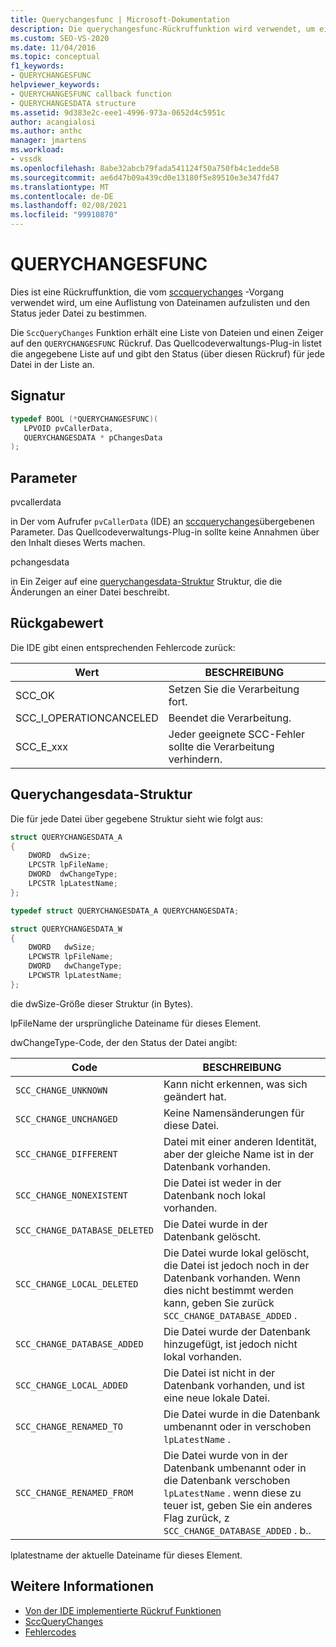 ```yaml
---
title: Querychangesfunc | Microsoft-Dokumentation
description: Die querychangesfunc-Rückruffunktion wird verwendet, um eine Auflistung von Dateinamen aufzulisten und den Status jeder Datei zu bestimmen.
ms.custom: SEO-VS-2020
ms.date: 11/04/2016
ms.topic: conceptual
f1_keywords:
- QUERYCHANGESFUNC
helpviewer_keywords:
- QUERYCHANGESFUNC callback function
- QUERYCHANGESDATA structure
ms.assetid: 9d383e2c-eee1-4996-973a-0652d4c5951c
author: acangialosi
ms.author: anthc
manager: jmartens
ms.workload:
- vssdk
ms.openlocfilehash: 8abe32abcb79fada541124f50a750fb4c1edde58
ms.sourcegitcommit: ae6d47b09a439cd0e13180f5e89510e3e347fd47
ms.translationtype: MT
ms.contentlocale: de-DE
ms.lasthandoff: 02/08/2021
ms.locfileid: "99910870"
---
```

# <a name="querychangesfunc"></a>QUERYCHANGESFUNC
Dies ist eine Rückruffunktion, die vom [sccquerychanges](../extensibility/sccquerychanges-function.md) -Vorgang verwendet wird, um eine Auflistung von Dateinamen aufzulisten und den Status jeder Datei zu bestimmen.

 Die `SccQueryChanges` Funktion erhält eine Liste von Dateien und einen Zeiger auf den `QUERYCHANGESFUNC` Rückruf. Das Quellcodeverwaltungs-Plug-in listet die angegebene Liste auf und gibt den Status (über diesen Rückruf) für jede Datei in der Liste an.

## <a name="signature"></a>Signatur

```cpp
typedef BOOL (*QUERYCHANGESFUNC)(
   LPVOID pvCallerData,
   QUERYCHANGESDATA * pChangesData
);
```

## <a name="parameters"></a>Parameter
 pvcallerdata

in Der vom Aufrufer `pvCallerData` (IDE) an [sccquerychanges](../extensibility/sccquerychanges-function.md)übergebenen Parameter. Das Quellcodeverwaltungs-Plug-in sollte keine Annahmen über den Inhalt dieses Werts machen.

 pchangesdata

in Ein Zeiger auf eine [querychangesdata-Struktur](#LinkQUERYCHANGESDATA) Struktur, die die Änderungen an einer Datei beschreibt.

## <a name="return-value"></a>Rückgabewert
 Die IDE gibt einen entsprechenden Fehlercode zurück:

|Wert|BESCHREIBUNG|
|-----------|-----------------|
|SCC_OK|Setzen Sie die Verarbeitung fort.|
|SCC_I_OPERATIONCANCELED|Beendet die Verarbeitung.|
|SCC_E_xxx|Jeder geeignete SCC-Fehler sollte die Verarbeitung verhindern.|

## <a name="querychangesdata-structure"></a><a name="LinkQUERYCHANGESDATA"></a> Querychangesdata-Struktur
 Die für jede Datei über gegebene Struktur sieht wie folgt aus:

```cpp
struct QUERYCHANGESDATA_A
{
    DWORD  dwSize;
    LPCSTR lpFileName;
    DWORD  dwChangeType;
    LPCSTR lpLatestName;
};

typedef struct QUERYCHANGESDATA_A QUERYCHANGESDATA;

struct QUERYCHANGESDATA_W
{
    DWORD   dwSize;
    LPCWSTR lpFileName;
    DWORD   dwChangeType;
    LPCWSTR lpLatestName;
};
```

 die dwSize-Größe dieser Struktur (in Bytes).

 lpFileName der ursprüngliche Dateiname für dieses Element.

 dwChangeType-Code, der den Status der Datei angibt:

|Code|BESCHREIBUNG|
|----------|-----------------|
|`SCC_CHANGE_UNKNOWN`|Kann nicht erkennen, was sich geändert hat.|
|`SCC_CHANGE_UNCHANGED`|Keine Namensänderungen für diese Datei.|
|`SCC_CHANGE_DIFFERENT`|Datei mit einer anderen Identität, aber der gleiche Name ist in der Datenbank vorhanden.|
|`SCC_CHANGE_NONEXISTENT`|Die Datei ist weder in der Datenbank noch lokal vorhanden.|
|`SCC_CHANGE_DATABASE_DELETED`|Die Datei wurde in der Datenbank gelöscht.|
|`SCC_CHANGE_LOCAL_DELETED`|Die Datei wurde lokal gelöscht, die Datei ist jedoch noch in der Datenbank vorhanden. Wenn dies nicht bestimmt werden kann, geben Sie zurück `SCC_CHANGE_DATABASE_ADDED` .|
|`SCC_CHANGE_DATABASE_ADDED`|Die Datei wurde der Datenbank hinzugefügt, ist jedoch nicht lokal vorhanden.|
|`SCC_CHANGE_LOCAL_ADDED`|Die Datei ist nicht in der Datenbank vorhanden, und ist eine neue lokale Datei.|
|`SCC_CHANGE_RENAMED_TO`|Die Datei wurde in die Datenbank umbenannt oder in verschoben `lpLatestName` .|
|`SCC_CHANGE_RENAMED_FROM`|Die Datei wurde von in der Datenbank umbenannt oder in die Datenbank verschoben `lpLatestName` . wenn diese zu teuer ist, geben Sie ein anderes Flag zurück, z `SCC_CHANGE_DATABASE_ADDED` . b..|

 lplatestname der aktuelle Dateiname für dieses Element.

## <a name="see-also"></a>Weitere Informationen
- [Von der IDE implementierte Rückruf Funktionen](../extensibility/callback-functions-implemented-by-the-ide.md)
- [SccQueryChanges](../extensibility/sccquerychanges-function.md)
- [Fehlercodes](../extensibility/error-codes.md)

